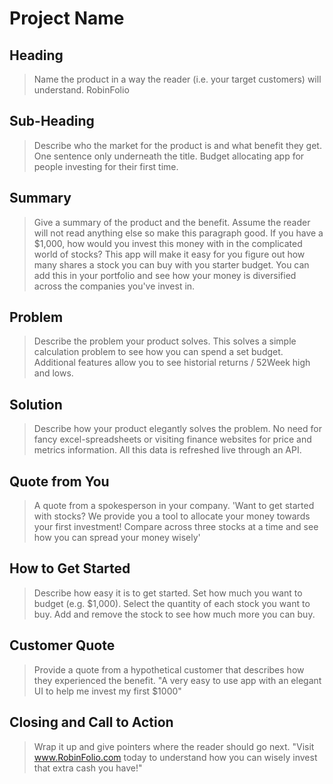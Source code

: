 # Project Name #

<!-- 
> This material was originally posted [here](http://www.quora.com/What-is-Amazons-approach-to-product-development-and-product-management). It is reproduced here for posterities sake.

There is an approach called "working backwards" that is widely used at Amazon. They work backwards from the customer, rather than starting with an idea for a product and trying to bolt customers onto it. While working backwards can be applied to any specific product decision, using this approach is especially important when developing new products or features.

For new initiatives a product manager typically starts by writing an internal press release announcing the finished product. The target audience for the press release is the new/updated product's customers, which can be retail customers or internal users of a tool or technology. Internal press releases are centered around the customer problem, how current solutions (internal or external) fail, and how the new product will blow away existing solutions.

If the benefits listed don't sound very interesting or exciting to customers, then perhaps they're not (and shouldn't be built). Instead, the product manager should keep iterating on the press release until they've come up with benefits that actually sound like benefits. Iterating on a press release is a lot less expensive than iterating on the product itself (and quicker!).

If the press release is more than a page and a half, it is probably too long. Keep it simple. 3-4 sentences for most paragraphs. Cut out the fat. Don't make it into a spec. You can accompany the press release with a FAQ that answers all of the other business or execution questions so the press release can stay focused on what the customer gets. My rule of thumb is that if the press release is hard to write, then the product is probably going to suck. Keep working at it until the outline for each paragraph flows. 

Oh, and I also like to write press-releases in what I call "Oprah-speak" for mainstream consumer products. Imagine you're sitting on Oprah's couch and have just explained the product to her, and then you listen as she explains it to her audience. That's "Oprah-speak", not "Geek-speak".

Once the project moves into development, the press release can be used as a touchstone; a guiding light. The product team can ask themselves, "Are we building what is in the press release?" If they find they're spending time building things that aren't in the press release (overbuilding), they need to ask themselves why. This keeps product development focused on achieving the customer benefits and not building extraneous stuff that takes longer to build, takes resources to maintain, and doesn't provide real customer benefit (at least not enough to warrant inclusion in the press release).
 -->
 
## Heading ##
  > Name the product in a way the reader (i.e. your target customers) will understand.
RobinFolio

## Sub-Heading ##
  > Describe who the market for the product is and what benefit they get. One sentence only underneath the title.
Budget allocating app for people investing for their first time.  

## Summary ##
  > Give a summary of the product and the benefit. Assume the reader will not read anything else so make this paragraph good.
If you have a $1,000, how would you invest this money with in the complicated world of stocks? This app will make it easy for you figure out how many shares a stock you can buy with you starter budget. You can add this in your portfolio and see how your money is diversified across the companies you've invest in. 

## Problem ##
  > Describe the problem your product solves.
This solves a simple calculation problem to see how you can spend a set budget. Additional features allow you to see historial returns / 52Week high and lows. 

## Solution ##
  > Describe how your product elegantly solves the problem.
No need for fancy excel-spreadsheets or visiting finance websites for price and metrics information. All this data is refreshed live through an API. 

## Quote from You ##
  > A quote from a spokesperson in your company.
'Want to get started with stocks? We provide you a tool to allocate your money towards your first investment! Compare across three stocks at a time and see how you can spread your money wisely'

## How to Get Started ##
  > Describe how easy it is to get started.
Set how much you want to budget (e.g. $1,000). Select the quantity of each stock you want to buy. Add and remove the stock to see how much more you can buy.  

## Customer Quote ##
  > Provide a quote from a hypothetical customer that describes how they experienced the benefit.
"A very easy to use app with an elegant UI to help me invest my first $1000"

## Closing and Call to Action ##
  > Wrap it up and give pointers where the reader should go next.
"Visit www.RobinFolio.com today to understand how you can wisely invest that extra cash you have!"